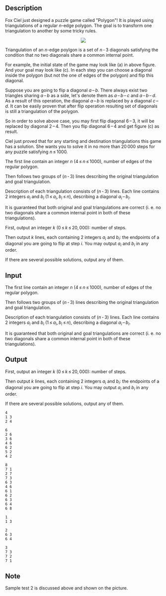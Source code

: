 ## Description

<div><p>Fox Ciel just designed a puzzle game called "Polygon"! It is played using triangulations of a regular <span class="tex-span"><i>n</i></span>-edge polygon. The goal is to transform one <span class="tex-font-style-underline">triangulation</span> to another by some tricky rules.</p><center><img class="tex-graphics" src="file://8Zcr73wP.png" style="max-width: 100.0%;max-height: 100.0%;"></center><p><span class="tex-font-style-underline">Triangulation</span> of an <span class="tex-span"><i>n</i></span>-edge poylgon is a set of <span class="tex-span"><i>n</i> - 3</span> diagonals satisfying the condition that no two diagonals share a common internal point.</p><p>For example, the initial state of the game may look like (a) in above figure. And your goal may look like (c). In each step you can choose a diagonal inside the polygon (but not the one of edges of the polygon) and <span class="tex-font-style-underline">flip</span> this diagonal. </p><p>Suppose you are going to <span class="tex-font-style-underline">flip</span> a diagonal <span class="tex-span"><i>a</i> – <i>b</i></span>. There always exist two triangles sharing <span class="tex-span"><i>a</i> – <i>b</i></span> as a side, let's denote them as <span class="tex-span"><i>a</i> – <i>b</i> – <i>c</i></span> and <span class="tex-span"><i>a</i> – <i>b</i> – <i>d</i></span>. As a result of this operation, the diagonal <span class="tex-span"><i>a</i> – <i>b</i></span> is replaced by a diagonal <span class="tex-span"><i>c</i> – <i>d</i></span>. It can be easily proven that after <span class="tex-font-style-underline">flip</span> operation resulting set of diagonals is still a <span class="tex-font-style-underline">triangulation</span> of the polygon.</p><p>So in order to solve above case, you may first <span class="tex-font-style-underline">flip</span> diagonal <span class="tex-span">6 – 3</span>, it will be replaced by diagonal <span class="tex-span">2 – 4</span>. Then you <span class="tex-font-style-underline">flip</span> diagonal <span class="tex-span">6 – 4</span> and get figure (c) as result.</p><p>Ciel just proved that for any starting and destination triangulations this game has a solution. She wants you to solve it in no more than <span class="tex-span">20 000</span> steps for any puzzle satisfying <span class="tex-span"><i>n</i> ≤ 1000</span>.</p></div><div class="input-specification"><p>The first line contain an integer <span class="tex-span"><i>n</i></span> (<span class="tex-span">4 ≤ <i>n</i> ≤ 1000</span>), number of edges of the regular polygon. </p><p>Then follows two groups of <span class="tex-span">(<i>n</i> - 3)</span> lines describing the original triangulation and goal triangulation.</p><p>Description of each triangulation consists of <span class="tex-span">(<i>n</i> - 3)</span> lines. Each line contains 2 integers <span class="tex-span"><i>a</i><sub class="lower-index"><i>i</i></sub></span> and <span class="tex-span"><i>b</i><sub class="lower-index"><i>i</i></sub></span> (<span class="tex-span">1 ≤ <i>a</i><sub class="lower-index"><i>i</i></sub>, <i>b</i><sub class="lower-index"><i>i</i></sub> ≤ <i>n</i></span>), describing a diagonal <span class="tex-span"><i>a</i><sub class="lower-index"><i>i</i></sub> – <i>b</i><sub class="lower-index"><i>i</i></sub></span>.</p><p>It is guaranteed that both original and goal triangulations are correct (i. e. no two diagonals share a common internal point in both of these triangulations).</p></div><div class="output-specification"><p>First, output an integer <span class="tex-span"><i>k</i></span> (<span class="tex-span">0 ≤ <i>k</i> ≤ 20, 000</span>): number of steps.</p><p>Then output <span class="tex-span"><i>k</i></span> lines, each containing 2 integers <span class="tex-span"><i>a</i><sub class="lower-index"><i>i</i></sub></span> and <span class="tex-span"><i>b</i><sub class="lower-index"><i>i</i></sub></span>: the endpoints of a diagonal you are going to flip at step <span class="tex-span"><i>i</i></span>. You may output <span class="tex-span"><i>a</i><sub class="lower-index"><i>i</i></sub></span> and <span class="tex-span"><i>b</i><sub class="lower-index"><i>i</i></sub></span> in any order.</p><p>If there are several possible solutions, output any of them.</p></div>

## Input

<p>The first line contain an integer <span class="tex-span"><i>n</i></span> (<span class="tex-span">4 ≤ <i>n</i> ≤ 1000</span>), number of edges of the regular polygon. </p><p>Then follows two groups of <span class="tex-span">(<i>n</i> - 3)</span> lines describing the original triangulation and goal triangulation.</p><p>Description of each triangulation consists of <span class="tex-span">(<i>n</i> - 3)</span> lines. Each line contains 2 integers <span class="tex-span"><i>a</i><sub class="lower-index"><i>i</i></sub></span> and <span class="tex-span"><i>b</i><sub class="lower-index"><i>i</i></sub></span> (<span class="tex-span">1 ≤ <i>a</i><sub class="lower-index"><i>i</i></sub>, <i>b</i><sub class="lower-index"><i>i</i></sub> ≤ <i>n</i></span>), describing a diagonal <span class="tex-span"><i>a</i><sub class="lower-index"><i>i</i></sub> – <i>b</i><sub class="lower-index"><i>i</i></sub></span>.</p><p>It is guaranteed that both original and goal triangulations are correct (i. e. no two diagonals share a common internal point in both of these triangulations).</p>

## Output

<p>First, output an integer <span class="tex-span"><i>k</i></span> (<span class="tex-span">0 ≤ <i>k</i> ≤ 20, 000</span>): number of steps.</p><p>Then output <span class="tex-span"><i>k</i></span> lines, each containing 2 integers <span class="tex-span"><i>a</i><sub class="lower-index"><i>i</i></sub></span> and <span class="tex-span"><i>b</i><sub class="lower-index"><i>i</i></sub></span>: the endpoints of a diagonal you are going to flip at step <span class="tex-span"><i>i</i></span>. You may output <span class="tex-span"><i>a</i><sub class="lower-index"><i>i</i></sub></span> and <span class="tex-span"><i>b</i><sub class="lower-index"><i>i</i></sub></span> in any order.</p><p>If there are several possible solutions, output any of them.</p>





```input1
4
1 3
2 4

```




```input2
6
2 6
3 6
4 6
6 2
5 2
4 2

```




```input3
8
7 1
2 7
7 3
6 3
4 6
6 1
6 2
6 3
6 4
6 8

```




```output1
1
1 3

```




```output2
2
6 3
6 4

```




```output3
3
7 3
7 2
7 1
```



## Note

<p>Sample test 2 is discussed above and shown on the picture.</p>
